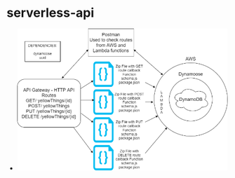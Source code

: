 # serverless-api

<!-- What is the root URL to your API?
What are the routes?
What inputs do they require?
What output do they return? -->

+ ![lab-18-uml](assets/lab-18-uml.png)